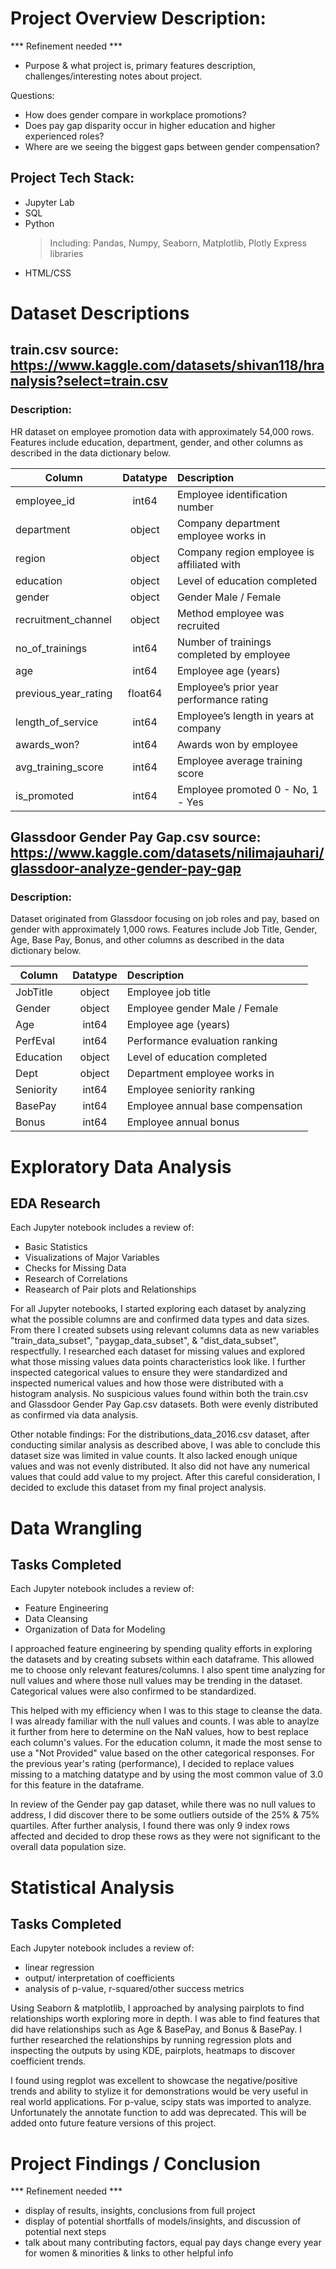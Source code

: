 # Project Overview Description:

*** Refinement needed ***

- Purpose & what project is, primary features description, challenges/interesting notes about project.

Questions:

- How does gender compare in workplace promotions?
- Does pay gap disparity occur in higher education and higher experienced roles?
- Where are we seeing the biggest gaps between gender compensation?

## Project Tech Stack:

- Jupyter Lab
- SQL
- Python
    > Including: Pandas, Numpy, Seaborn, Matplotlib, Plotly Express libraries
- HTML/CSS

# Dataset Descriptions

## train.csv source: https://www.kaggle.com/datasets/shivan118/hranalysis?select=train.csv

### Description: 
HR dataset on employee promotion data with approximately 54,000 rows. Features include education, department, gender, and other columns as described in the data dictionary below. 

| Column | Datatype | Description |
| ------------- |:-------------:| :-----------|
| employee_id | int64 | Employee identification number |
| department | object | Company department employee works in |
| region | object | Company region employee is affiliated with |
| education | object | Level of education completed |
| gender | object | Gender Male / Female |
| recruitment_channel | object | Method employee was recruited |
| no_of_trainings | int64 | Number of trainings completed by employee |
| age | int64 | Employee age (years) |
| previous_year_rating | float64 | Employee’s prior year performance rating |
| length_of_service | int64 | Employee’s length in years at company |
| awards_won? | int64 | Awards won by employee |
| avg_training_score| int64 | Employee average training score |
| is_promoted | int64 | Employee promoted 0 - No, 1 - Yes |


## Glassdoor Gender Pay Gap.csv source: https://www.kaggle.com/datasets/nilimajauhari/glassdoor-analyze-gender-pay-gap

### Description: 
Dataset originated from Glassdoor focusing on job roles and pay, based on gender with approximately 1,000 rows. Features include Job Title, Gender, Age, Base Pay, Bonus, and other columns as described in the data dictionary below. 

| Column | Datatype | Description |
| ------------- |:-------------:| :-----------|
| JobTitle | object | Employee job title|
| Gender | object | Employee gender Male / Female |
| Age | int64 | Employee age (years) |
| PerfEval | int64 | Performance evaluation ranking |
| Education | object | Level of education completed |
| Dept | object | Department employee works in |
| Seniority | int64 | Employee seniority ranking |
| BasePay | int64 | Employee annual base compensation |
| Bonus | int64 | Employee annual bonus |

# Exploratory Data Analysis

## EDA Research 
Each Jupyter notebook includes a review of:
- Basic Statistics
- Visualizations of Major Variables
- Checks for Missing Data
- Research of Correlations
- Reasearch of Pair plots and Relationships

For all Jupyter notebooks, I started exploring each dataset by analyzing what the possible columns are and confirmed data types and data sizes. From there I created subsets using relevant columns data as new variables "train_data_subset", "paygap_data_subset", & "dist_data_subset", respectfully. I researched each dataset for missing values and explored what those missing values data points characteristics look like. I further inspected categorical values to ensure they were standardized and inspected numerical values and how those were distributed with a histogram analysis. No suspicious values found within both the train.csv and Glassdoor Gender Pay Gap.csv datasets. Both were evenly distributed as confirmed via data analysis.

Other notable findings: 
For the distributions_data_2016.csv dataset, after conducting similar analysis as described above, I was able to conclude this dataset size was limited in value counts. It also lacked enough unique values and was not evenly distributed. It also did not have any numerical values that could add value to my project. After this careful consideration, I decided to exclude this dataset from my final project analysis. 


# Data Wrangling

## Tasks Completed
Each Jupyter notebook includes a review of:
- Feature Engineering
- Data Cleansing
- Organization of Data for Modeling

I approached feature engineering by spending quality efforts in exploring the datasets and by creating subsets within each dataframe. This allowed me to choose only relevant features/columns. I also spent time analyzing for null values and where those null values may be trending in the dataset. Categorical values were also confirmed to be standardized. 

This helped with my efficiency when I was to this stage to cleanse the data. I was already familiar with the null values and counts. I was able to anaylze it further from here to determine on the NaN values, how to best replace each column's values. For the education column, it made the most sense to use a "Not Provided" value based on the other categorical responses. For the previous year's rating (performance), I decided to replace values missing to a matching datatype and by using the most common value of 3.0 for this feature in the dataframe. 

In review of the Gender pay gap dataset, while there was no null values to address, I did discover there to be some outliers outside of the 25% & 75% quartiles. After further analysis, I found there was only 9 index rows affected and decided to drop these rows as they were not significant to the overall data population size. 

# Statistical Analysis

## Tasks Completed
Each Jupyter notebook includes a review of:
- linear regression
- output/ interpretation of coefficients
- analysis of p-value, r-squared/other success metrics

Using Seaborn & matplotlib, I approached by analysing pairplots to find relationships worth exploring more in depth. I was able to find features that did have relationships such as Age & BasePay, and Bonus & BasePay. I further researched the relationships by running regression plots and inspecting the outputs by using KDE, pairplots, heatmaps to discover coefficient trends. 

I found using regplot was excellent to showcase the negative/positive trends and ability to stylize it for demonstrations would be very useful in real world applications. For p-value, scipy stats was imported to analyze. Unfortunately the annotate function to add was deprecated. This will be added onto future feature versions of this project.

# Project Findings / Conclusion

*** Refinement needed ***

- display of results, insights, conclusions from full project
- display of potential shortfalls of models/insights, and discussion of potential next steps
- talk about many contributing factors, equal pay days change every year for women & minorities & links to other helpful info
